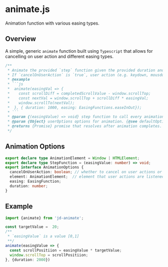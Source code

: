 # animate.js

Animation function with various easing types.

## Overview

A simple, generic `animate` function built using `Typescript` that allows for cancelling on user action and different easing types.

````ts
/**
 * Animate the provided `step` function given the provided duration and easing function.
 * If `cancelOnUserAction` is `true`, user action (e.g. keydown, mousdown, etc.) will cancel animation.
 * @example
 * ```js
 *  animate(easingVal => {
 *    const scrollDiff = completedScrollValue - window.scrollTop;
 *    const nextVal = window.scrollTop + scrollDiff * easingVal;
 *    window.scrollTo(nextVal);
 *  }, { duration: 1000, easing: EasingFunctions.easeInOut});
 * ```
 * @param {(easingValue) => void} step function to call every animation frame. Will receive easing value ([0,1]) from provided easing function.
 * @param {Object} userOptions options for animation. {@see defaultOptions}
 * @returns {Promise} promise that resolves after animation completes.
 */
````

## Animation Options

```ts
export declare type AnimationElement = Window | HTMLElement;
export declare type StepFunction = (easingValue: number) => void;
export interface AnimationOptions {
  cancelOnUserAction: boolean; // whether to cancel on user actions or not. (i.e. `wheel`, `mousedown`, `keydown`, or `touchstart`)
  element: AnimationElement;  // element that user actions are listened on.
  easing: EasingFunction;
  duration: number;
}
```

## Example

```ts
import {animate} from 'jd-animate';

const targetValue =  20;
/**
 * `easingValue` is a value [0,1]
 **/
animate(easingValue => {
  const scrollPositiion = easingValue * targetValue;
  window.scrollTop = scrollPositiion;
}, {duration: 2000})
```
